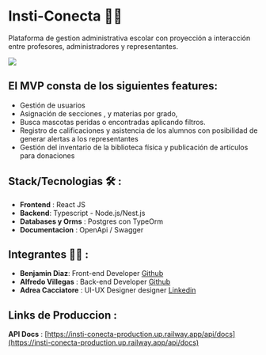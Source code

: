 # Insti-Conecta 🧑‍🏫

Plataforma de gestion administrativa escolar con proyección a interacción entre profesores, administradores y representantes.

![](https://res.cloudinary.com/dtji0omes/image/upload/v1670591172/InstiConecta_gh6q9x.png)

## El MVP consta de los siguientes features:

- Gestión de usuarios
- Asignación de secciones , y materias por grado,
- Busca mascotas peridas o encontradas aplicando filtros.
- Registro de calificaciones y asistencia de los alumnos con posibilidad de generar alertas a los representantes
- Gestión del inventario de la biblioteca física y publicación de artículos para donaciones

## Stack/Tecnologias 🛠️ :

- **Frontend** : React JS
- **Backend**: Typescript - Node.js/Nest.js
- **Databases y Orms** : Postgres con TypeOrm
- **Documentacion** : OpenApi / Swagger

## Integrantes 🧑‍💻 :

- **Benjamin Diaz**: Front-end Developer [Github](https://github.com/D-Benja)
- **Alfredo Villegas** : Back-end Developer [Github](https://github.com/AlfredoVillegas)
- **Adrea Cacciatore** : UI-UX Designer designer [Linkedin](https://www.linkedin.com/in/andrea-cacciatore/)

## Links de Produccion :

**API Docs** : [https://insti-conecta-production.up.railway.app/api/docs](https://insti-conecta-production.up.railway.app/api/docs)
